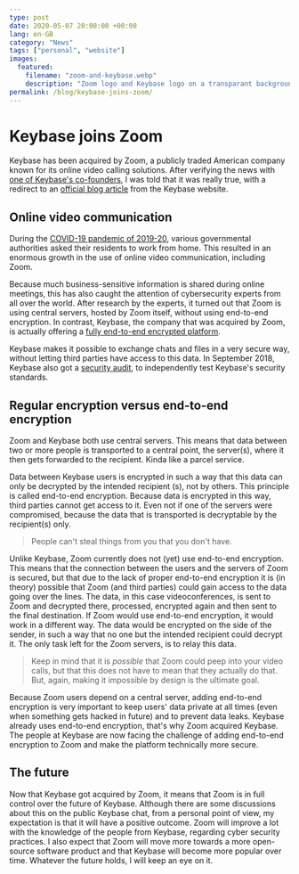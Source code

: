 ```yaml
---
type: post
date: 2020-05-07 20:00:00 +00:00
lang: en-GB
category: "News"
tags: ["personal", "website"]
images:
  featured:
    filename: "zoom-and-keybase.webp"
    description: "Zoom logo and Keybase logo on a transparant background"
permalink: /blog/keybase-joins-zoom/
---
```


# Keybase joins Zoom

Keybase has been acquired by Zoom, a publicly traded American company known for its online video calling solutions. After verifying the news with [one of Keybase's co-founders][1], I was told that it was really true, with a redirect to an [official blog article][2] from the Keybase website.

## Online video communication

During the [COVID-19 pandemic of 2019-20][3], various governmental authorities asked their residents to work from home. This resulted in an enormous growth in the use of online video communication, including Zoom.

Because much business-sensitive information is shared during online meetings, this has also caught the attention of cybersecurity experts from all over the world. After research by the experts, it turned out that Zoom is using central servers, hosted by Zoom itself, without using end-to-end encryption. In contrast, Keybase, the company that was acquired by Zoom, is actually offering a [fully end-to-end encrypted platform][5].

Keybase makes it possible to exchange chats and files in a very secure way, without letting third parties have access to this data. In September 2018, Keybase also got a [security audit][6], to independently test Keybase's security standards.

## Regular encryption versus end-to-end encryption

Zoom and Keybase both use central servers. This means that data between two or more people is transported to a central point, the server(s), where it then gets forwarded to the recipient. Kinda like a parcel service.

Data between Keybase users is encrypted in such a way that this data can only be decrypted by the intended recipient (s), not by others. This principle is called end-to-end encryption. Because data is encrypted in this way, third parties cannot get access to it. Even not if one of the servers were compromised, because the data that is transported is decryptable by the recipient(s) only.

> People can't steal things from you that you don't have.

Unlike Keybase, Zoom currently does not (yet) use end-to-end encryption. This means that the connection between the users and the servers of Zoom is secured, but that due to the lack of proper end-to-end encryption it is (in theory) possible that Zoom (and third parties) could gain access to the data going over the lines. The data, in this case videoconferences, is sent to Zoom and decrypted there, processed, encrypted again and then sent to the final destination. If Zoom would use end-to-end encryption, it would work in a different way. The data would be encrypted on the side of the sender, in such a way that no one but the intended recipient could decrypt it. The only task left for the Zoom servers, is to relay this data.

> Keep in mind that it is _possible_ that Zoom could peep into your video calls, but that this does not have to mean that they actually do that. But, again, making it impossible by design is the ultimate goal.

Because Zoom users depend on a central server, adding end-to-end encryption is very important to keep users' data private at all times (even when something gets hacked in future) and to prevent data leaks. Keybase already uses end-to-end encryption, that's why Zoom acquired Keybase. The people at Keybase are now facing the challenge of adding end-to-end encryption to Zoom and make the platform technically more secure.

## The future

Now that Keybase got acquired by Zoom, it means that Zoom is in full control over the future of Keybase. Although there are some discussions about this on the public Keybase chat, from a personal point of view, my expectation is that it will have a positive outcome. Zoom will improve a lot with the knowledge of the people from Keybase, regarding cyber security practices. I also expect that Zoom will move more towards a more open-source software product and that Keybase will become more popular over time. Whatever the future holds, I will keep an eye on it.

[1]: https://keybase.io/chris "Chris Coyne, co-founder of Keybase"
[2]: https://keybase.io/blog/keybase-joins-zoom "Keybase Blog: Keybase joins Zoom"
[3]: https://www.who.int/emergencies/diseases/novel-coronavirus-2019 "World Health Organization: Coronavirus disease 2019"
[4]: https://jitsi.org/jitsi-meet/ "Jitsi Meet: Secure, fully featured, and completely free video conferencing"
[5]: https://book.keybase.io/security#everything-you-store-or-share-on-keybase-is-end-to-end-encrypted "Keybase Book: Security"
[6]: https://www.nccgroup.com/us/our-research/keybase-protocol-security-review/ "NCC Group: Keybase Protocol Security Review"
